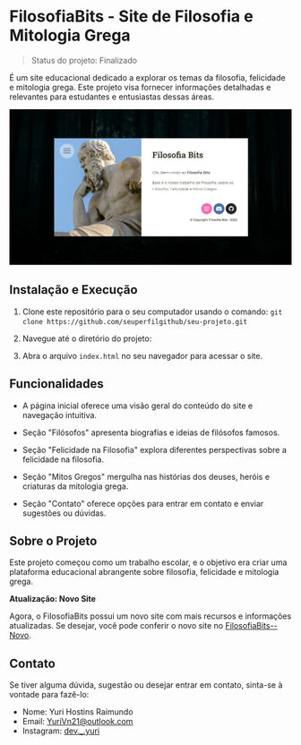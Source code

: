 # FilosofiaBits - Site de Filosofia e Mitologia Grega

> Status do projeto: Finalizado

É um site educacional dedicado a explorar os temas da filosofia, felicidade e mitologia grega. Este projeto visa fornecer informações detalhadas e relevantes para estudantes e entusiastas dessas áreas.

![Screenshot do FilosofiaBits](https://github.com/Yuri-Hostins/Alguma-Coisa/blob/main/imagens/FilosofiaBits.png)

## Instalação e Execução

1. Clone este repositório para o seu computador usando o comando: `git clone https://github.com/seuperfilgithub/seu-projeto.git`

2. Navegue até o diretório do projeto:

3. Abra o arquivo `index.html` no seu navegador para acessar o site.

## Funcionalidades

- A página inicial oferece uma visão geral do conteúdo do site e navegação intuitiva.

- Seção "Filósofos" apresenta biografias e ideias de filósofos famosos.

- Seção "Felicidade na Filosofia" explora diferentes perspectivas sobre a felicidade na filosofia.

- Seção "Mitos Gregos" mergulha nas histórias dos deuses, heróis e criaturas da mitologia grega.

- Seção "Contato" oferece opções para entrar em contato e enviar sugestões ou dúvidas.

## Sobre o Projeto

Este projeto começou como um trabalho escolar, e o objetivo era criar uma plataforma educacional abrangente sobre filosofia, felicidade e mitologia grega.

**Atualização: Novo Site**

Agora, o FilosofiaBits possui um novo site com mais recursos e informações atualizadas. Se desejar, você pode conferir o novo site no [FilosofiaBits--Novo](https://github.com/Yuri-Hostins/FilosofiaBits--Novo).

## Contato

Se tiver alguma dúvida, sugestão ou desejar entrar em contato, sinta-se à vontade para fazê-lo:

- Nome: Yuri Hostins Raimundo
- Email: YuriVn21@outlook.com
- Instagram: [dev._.yuri](https://instagram.com/dev._.yuri)
